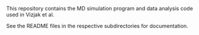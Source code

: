 This repository contains the MD simulation program and data analysis code used in Vizjak et al.

See the README files in the respective subdirectories for documentation.

